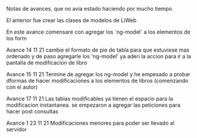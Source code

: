 Notas de avances, que no avia estado haciendo por mucho tiempo

El anterior fue crear las clases de modelos de LiWeb

En este avance comensare con agregar los ´ng-model´ a los elementos de los form


Avance 14 11 21
    cambie el formato de pie de tabla para que estuviese mas ordenado y de paso agregarle los 'ng-model'
    ya aderi la accion para ir a la pantalla de modificacion de libro

Avance 15 11 21
    Termine de agregar los ng-model y he empesado a probar dformas de hacer modificaciones a los elementos de libros (comenzando con el autor)

Avance 17 11 21
    Las tablas modificables ya tienen el espacio para la modificacion instantanea.
    se empezaron a agregar las peticiones para hacer post consultas

Avance 1 23 11 21
    Modificaciones menores para poder ser llevado al servidor